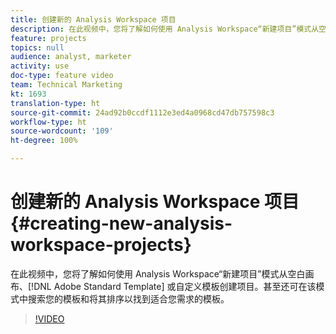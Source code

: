 ```yaml
---
title: 创建新的 Analysis Workspace 项目
description: 在此视频中，您将了解如何使用 Analysis Workspace“新建项目”模式从空白画布、Adobe 标准模板或自定义模板创建项目。甚至还可在该模式中搜索您的模板和将其排序以找到适合您需求的模板。
feature: projects
topics: null
audience: analyst, marketer
activity: use
doc-type: feature video
team: Technical Marketing
kt: 1693
translation-type: ht
source-git-commit: 24ad92b0ccdf1112e3ed4a0968cd47db757598c3
workflow-type: ht
source-wordcount: '109'
ht-degree: 100%

---
```



# 创建新的 Analysis Workspace 项目{#creating-new-analysis-workspace-projects}

在此视频中，您将了解如何使用 Analysis Workspace“新建项目”模式从空白画布、[!DNL Adobe Standard Template] 或自定义模板创建项目。甚至还可在该模式中搜索您的模板和将其排序以找到适合您需求的模板。

>[!VIDEO](https://video.tv.adobe.com/v/23233/?quality=12)
